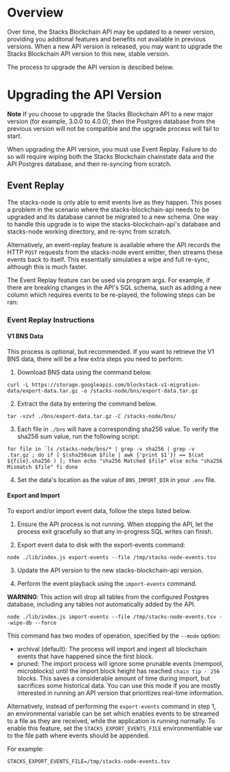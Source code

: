# Overview

Over time, the Stacks Blockchain API may be updated to a newer version, providing you additonal features and benefits not available in previous versions. When a new API version is released, you may want to upgrade the Stacks Blockchain API version to this new, stable version.

The process to upgrade the API version is descibed below.

# Upgrading the API Version

**Note** If you choose to upgrade the Stacks Blockchain API to a new major version (for example, 3.0.0 to 4.0.0), then the Postgres database from the previous version will not be compatible and the upgrade process will fail to start.

When upgrading the API version, you must use Event Replay. Failure to do so will require wiping both the Stacks Blockchain chainstate data and the API Postgres database, and then re-syncing from scratch.

## Event Replay

The stacks-node is only able to emit events live as they happen. This poses a problem in the scenario where the stacks-blockchain-api needs to be upgraded and its database cannot be migrated to a new schema. One way to handle this upgrade is to wipe the stacks-blockchain-api's database and stacks-node working directory, and re-sync from scratch.

Alternatively, an event-replay feature is available where the API records the HTTP `POST` requests from the stacks-node event emitter, then streams these events back to itself. This essentially simulaties a wipe and full re-sync, although this is much faster.

The Event Replay feature can be used via program args. For example, if there are breaking changes in the API's SQL schema, such as adding a new column which requires events to be re-played, the following steps can be ran:

### Event Replay Instructions

#### V1 BNS Data

This process is optional, but recommended. If you want to retrieve the V1 BNS data, there will be a few extra steps you need to perform.

1. Download BNS data using the command below.

`curl -L https://storage.googleapis.com/blockstack-v1-migration-data/export-data.tar.gz -o /stacks-node/bns/export-data.tar.gz`

2. Extract the data by entering the command below.

`tar -xzvf ./bns/export-data.tar.gz -C /stacks-node/bns/`

3. Each file in `./bns` will have a corresponding sha256 value. To verify the sha256 sum value, run the following script:

```for file in `ls /stacks-node/bns/* | grep -v sha256 | grep -v .tar.gz`; do
    if [ $(sha256sum $file | awk {'print $1'}) == $(cat ${file}.sha256 ) ]; then
        echo "sha256 Matched $file"
    else
        echo "sha256 Mismatch $file"
    fi
done```

4. Set the data's location as the value of `BNS_IMPORT_DIR` in your `.env` file.

#### Export and Import

To export and/or import event data, follow the steps listed below.

1. Ensure the API process is not running. When stopping the API, let the process exit gracefully so that any in-progress SQL writes can finish.

2. Export event data to disk with the export-events command:

`node ./lib/index.js export-events --file /tmp/stacks-node-events.tsv`

3. Update the API version to the new stacks-blockchain-api version.

4. Perform the event playback using the `import-events` command.

**WARNING**: This action will drop all tables from the configured Postgres database, including any tables not automatically added by the API.

`node ./lib/index.js import-events --file /tmp/stacks-node-events.tsv --wipe-db --force`

This command has two modes of operation, specified by the `--mode` option:

- archival (default): The process will import and ingest all blockchain events that have happened since the first block.
- pruned: The import process will ignore some prunable events (mempool, microblocks) until the import block height has reached `chain tip - 256` blocks. This saves a considerable amount of time during import, but sacrifices some historical data. You can use this mode if you are mostly interested in running an API version that prioritizes real-time information.

Alternatively, instead of performing the `export-events` command in step 1, an environmental variable can be set which enables events to be streamed to a file as they are received, while the application is running normally. To enable this feature, set the `STACKS_EXPORT_EVENTS_FILE` environmentiable var to the file path where events should be appended. 

For example:

`STACKS_EXPORT_EVENTS_FILE=/tmp/stacks-node-events.tsv`
